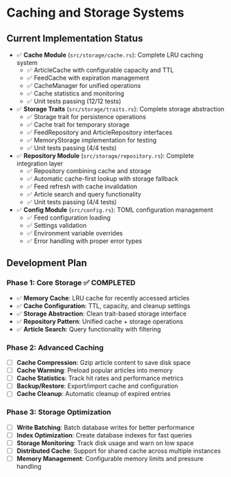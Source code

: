 # Caching and Storage Systems

## Current Implementation Status

- ✅ **Cache Module** (`src/storage/cache.rs`): Complete LRU caching system
  - ✅ ArticleCache with configurable capacity and TTL
  - ✅ FeedCache with expiration management
  - ✅ CacheManager for unified operations
  - ✅ Cache statistics and monitoring
  - ✅ Unit tests passing (12/12 tests)
- ✅ **Storage Traits** (`src/storage/traits.rs`): Complete storage abstraction
  - ✅ Storage trait for persistence operations
  - ✅ Cache trait for temporary storage
  - ✅ FeedRepository and ArticleRepository interfaces
  - ✅ MemoryStorage implementation for testing
  - ✅ Unit tests passing (4/4 tests)
- ✅ **Repository Module** (`src/storage/repository.rs`): Complete integration layer
  - ✅ Repository combining cache and storage
  - ✅ Automatic cache-first lookup with storage fallback
  - ✅ Feed refresh with cache invalidation
  - ✅ Article search and query functionality
  - ✅ Unit tests passing (4/4 tests)
- ✅ **Config Module** (`src/config.rs`): TOML configuration management
  - ✅ Feed configuration loading
  - ✅ Settings validation
  - ✅ Environment variable overrides
  - ✅ Error handling with proper error types

## Development Plan

### Phase 1: Core Storage ✅ COMPLETED
- ✅ **Memory Cache**: LRU cache for recently accessed articles
- ✅ **Cache Configuration**: TTL, capacity, and cleanup settings
- ✅ **Storage Abstraction**: Clean trait-based storage interface
- ✅ **Repository Pattern**: Unified cache + storage operations
- ✅ **Article Search**: Query functionality with filtering

### Phase 2: Advanced Caching
- [ ] **Cache Compression**: Gzip article content to save disk space
- [ ] **Cache Warming**: Preload popular articles into memory
- [ ] **Cache Statistics**: Track hit rates and performance metrics
- [ ] **Backup/Restore**: Export/import cache and configuration
- [ ] **Cache Cleanup**: Automatic cleanup of expired entries

### Phase 3: Storage Optimization
- [ ] **Write Batching**: Batch database writes for better performance
- [ ] **Index Optimization**: Create database indexes for fast queries
- [ ] **Storage Monitoring**: Track disk usage and warn on low space
- [ ] **Distributed Cache**: Support for shared cache across multiple instances
- [ ] **Memory Management**: Configurable memory limits and pressure handling